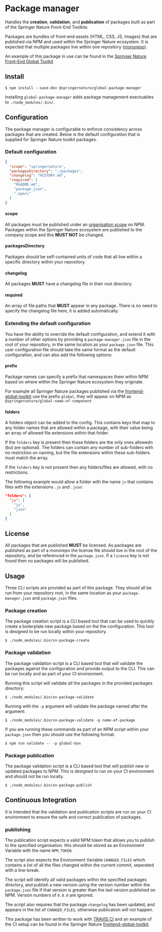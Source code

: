 # Package manager

Handles the **creation**, **validation**, and **publication** of packages built as part of the Springer Nature Front-End Toolkits.

Packages are bundles of front-end assets (HTML, CSS, JS, Images) that are published via NPM and used within the Springer Nature ecosystem. It is expected that multiple packages live within one repository ([monorepo](https://medium.com/@maoberlehner/monorepos-in-the-wild-33c6eb246cb9)).

An example of this package in use can be found in the [Springer Nature Front-End Global Toolkit](https://github.com/springernature/frontend-global-toolkit)

## Install

```
$ npm install --save-dev @springernature/global-package-manager
```

Installing `global-package-manager` adds package management exectuables to `./node_modules/.bin/`.

## Configuration

The package manager is configurable to enforce consistency across packages that are created. Below is the default configuration that is supplied for Springer Nature toolkit packages.

### Default configuration

```json
{
  "scope": "springernature",
  "packagesDirectory": "./packages",
  "changelog": "HISTORY.md",
  "required": [
    "README.md",
    "package.json",
    ".npmrc"
  ]
}
```

#### scope
All packages must be published under an [organisation scope](https://docs.npmjs.com/misc/scope) on NPM. Packages within the Springer Nature ecosystem are published to the company scope and this **MUST NOT** be changed.

#### packagesDirectory
Packages should be self-contained units of code that all live within a specific directory within your repository.

#### changelog
All packages **MUST** have a changelog file in their root directory.

#### required
An array of file paths that **MUST** appear in any package. There is no need to specify the changelog file here, it is added automatically.

### Extending the default configuration

You have the ability to override the default configuration, and extend it with a number of other options by providing a `package-manager.json` file in the root of your repository, in the same location as your `package.json` file. This user configuration file should take the same format as the default configuration, and can also add the following options:

#### prefix
Package names can specify a prefix that namespaces them within NPM based on where within the Springer Nature ecosystem they originate.

For example all Springer Nature packages published via the [frontend-global-toolkit](https://github.com/springernature/frontend-global-toolkit) use the prefix `global`, they will appear on NPM as `@springernature/global-name-of-component`

#### folders
A folders object can be added to the config. This contains keys that map to any folder names that are allowed within a package, with their value being an array of allowed file extensions within that folder.

If the `folders` key is present then these folders are the only ones allowedn (but are optional). The folders can contain any number of sub-folders with no restriction on naming, but the file extensions within these sub-folders must match the array.

If the `folders` key is not present then any folders/files are allowed, with no restrictions.

The following example would allow a folder with the name `js` that contains files with the extensions `.js` and `.json`:

```json
"folders": {
  "js": [
    "js",
    "json"
  ]
}
```

## License

All packages that are published **MUST** be licensed. As packages are published as part of a monorepo the license file should live in the root of the repository, and be referenced in the `package.json`. If a `license` key is not found then no packages will be published.

## Usage

Three CLI scripts are provided as part of this package. They should all be run from your repository root, in the same location as your `package-manager.json` and `package.json` files.

### Package creation

The package creation script is a CLI based tool that can be used to quickly create a boilerplate new package based on the the configuration. This tool is designed to be run locally within your repository.

```
$ ./node_modules/.bin/sn-package-create
```

### Package validation

The package validation script is a CLI based tool that will validate the packages against the configuration and provide output to the CLI. This can be run locally and as part of your CI environment.

Running this script will validate _all_ the packages in the provided packages directory:

```
$ ./node_modules/.bin/sn-package-validate
```

 Running with the `-p` argument will validate the package named after the argument:

 ```
 $ ./node_modules/.bin/sn-package-validate -p name-of-package
 ```

 If you are running these commands as part of an NPM script within your `package.json` then you should use the following format:

 ```
 $ npm run validate -- -p global-box
 ```

### Package publication

The package validation script is a CLI based tool that will publish new or updated packages to NPM. This is designed to run on your CI environment and should not be run locally.

```
$ ./node_modules/.bin/sn-package-publish
```

## Continuous Integration

It is intended that the validation and publication scripts are run on your CI environment to ensure the safe and correct publication of packages.

### publishing

The publication script expects a valid NPM token that allows you to publish to the specified organisation. this should be stored as an Environment Variable with the name `NPM_TOKEN`.

The script also expects the Environment Variable `CHANGED_FILES` which contains a list of all the files changed within the current commit, seperated with a line-break.

The script will identify all valid packages within the specified packages directory, and publish a new version using the version number within the `package.json` file if that version is greater than the last version published on NPM. Version numbers of `0.0.0` are ignored.

The script also requires that the package `changelog` has been updated, and appears in the list of `CHANGED_FILES`, otherwise publication will not happen.

This package has been written to work with [TRAVIS CI](https://travis-ci.org/) and an example of the CI setup can be found in the Springer Nature [frontend-global-toolkit](https://github.com/springernature/frontend-global-toolkit).